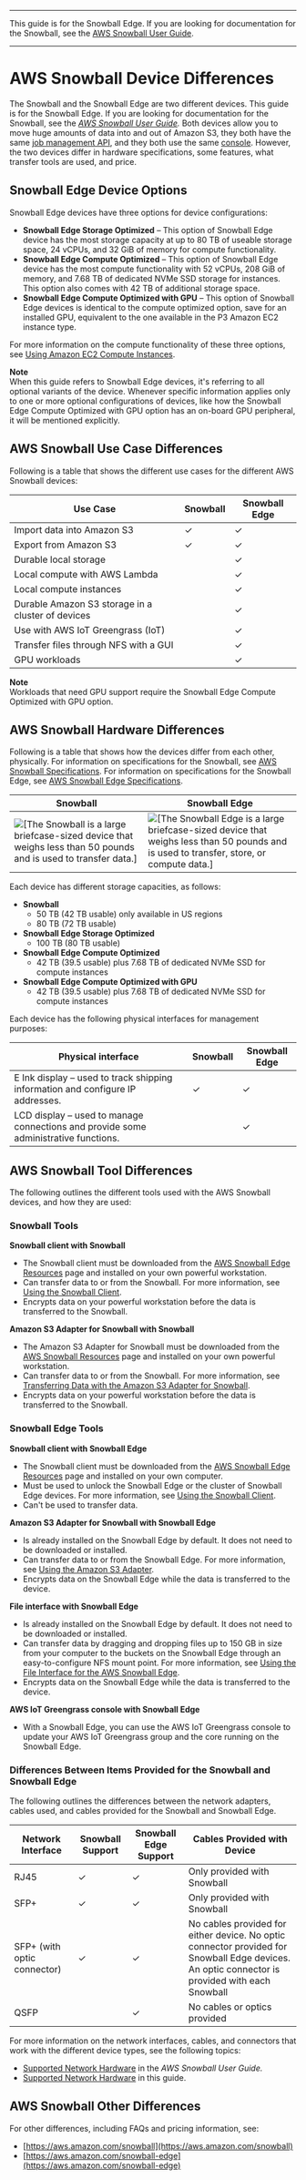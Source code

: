 --------

This guide is for the Snowball Edge\. If you are looking for documentation for the Snowball, see the [AWS Snowball User Guide](https://docs.aws.amazon.com/snowball/latest/ug/whatissnowball.html)\.

--------

# AWS Snowball Device Differences<a name="device-differences"></a>

The Snowball and the Snowball Edge are two different devices\. This guide is for the Snowball Edge\. If you are looking for documentation for the Snowball, see the *[AWS Snowball User Guide](https://docs.aws.amazon.com/snowball/latest/ug/whatissnowball.html)\.* Both devices allow you to move huge amounts of data into and out of Amazon S3, they both have the same [job management API](https://docs.aws.amazon.com/snowball/latest/api-reference/api-reference.html), and they both use the same [console](https://console.aws.amazon.com/importexport)\. However, the two devices differ in hardware specifications, some features, what transfer tools are used, and price\.

## Snowball Edge Device Options<a name="device-options"></a>

Snowball Edge devices have three options for device configurations:
+ **Snowball Edge Storage Optimized** – This option of Snowball Edge device has the most storage capacity at up to 80 TB of useable storage space, 24 vCPUs, and 32 GiB of memory for compute functionality\.
+ **Snowball Edge Compute Optimized** – This option of Snowball Edge device has the most compute functionality with 52 vCPUs, 208 GiB of memory, and 7\.68 TB of dedicated NVMe SSD storage for instances\. This option also comes with 42 TB of additional storage space\.
+ **Snowball Edge Compute Optimized with GPU** – This option of Snowball Edge devices is identical to the compute optimized option, save for an installed GPU, equivalent to the one available in the P3 Amazon EC2 instance type\.

For more information on the compute functionality of these three options, see [Using Amazon EC2 Compute Instances](using-ec2.md)\.

**Note**  
When this guide refers to Snowball Edge devices, it's referring to all optional variants of the device\. Whenever specific information applies only to one or more optional configurations of devices, like how the Snowball Edge Compute Optimized with GPU option has an on\-board GPU peripheral, it will be mentioned explicitly\.

## AWS Snowball Use Case Differences<a name="usecase-differences"></a>

Following is a table that shows the different use cases for the different AWS Snowball devices:


| Use Case | Snowball | Snowball Edge | 
| --- | --- | --- | 
| Import data into Amazon S3 | ✓ | ✓ | 
| Export from Amazon S3 | ✓ | ✓ | 
| Durable local storage |  | ✓ | 
| Local compute with AWS Lambda |  | ✓ | 
| Local compute instances |  | ✓ | 
| Durable Amazon S3 storage in a cluster of devices |  | ✓ | 
| Use with AWS IoT Greengrass \(IoT\) |  | ✓ | 
| Transfer files through NFS with a GUI |  | ✓ | 
| GPU workloads |  | ✓ | 

**Note**  
Workloads that need GPU support require the Snowball Edge Compute Optimized with GPU option\.

## AWS Snowball Hardware Differences<a name="hardware-differences"></a>

Following is a table that shows how the devices differ from each other, physically\. For information on specifications for the Snowball, see [AWS Snowball Specifications](https://docs.aws.amazon.com/snowball/latest/ug/specifications.html)\. For information on specifications for the Snowball Edge, see [AWS Snowball Edge Specifications](specifications.md)\.


| Snowball | Snowball Edge | 
| --- | --- | 
|  ![\[The Snowball is a large briefcase-sized device that weighs less than 50 pounds and is used to transfer data.\]](http://docs.aws.amazon.com/snowball/latest/developer-guide/images/Snowball-closed-600w.png)  |  ![\[The Snowball Edge is a large briefcase-sized device that weighs less than 50 pounds and is used to transfer, store, or compute data.\]](http://docs.aws.amazon.com/snowball/latest/developer-guide/images/Snowball-Edge-Image.png)  | 

Each device has different storage capacities, as follows:
+ **Snowball**
  + 50 TB \(42 TB usable\) only available in US regions
  + 80 TB \(72 TB usable\)
+ **Snowball Edge Storage Optimized**
  + 100 TB \(80 TB usable\)
+ **Snowball Edge Compute Optimized**
  + 42 TB \(39\.5 usable\) plus 7\.68 TB of dedicated NVMe SSD for compute instances
+ **Snowball Edge Compute Optimized with GPU**
  + 42 TB \(39\.5 usable\) plus 7\.68 TB of dedicated NVMe SSD for compute instances

Each device has the following physical interfaces for management purposes:


| Physical interface | Snowball | Snowball Edge | 
| --- | --- | --- | 
| E Ink display – used to track shipping information and configure IP addresses\. | ✓ | ✓ | 
| LCD display – used to manage connections and provide some administrative functions\. |  | ✓ | 

## AWS Snowball Tool Differences<a name="tool-differences"></a>

The following outlines the different tools used with the AWS Snowball devices, and how they are used:

### Snowball Tools<a name="tool-differences-snowball"></a>

**Snowball client with Snowball**
+ The Snowball client must be downloaded from the [AWS Snowball Edge Resources](http://aws.amazon.com/snowball-edge/resources/) page and installed on your own powerful workstation\.
+ Can transfer data to or from the Snowball\. For more information, see [Using the Snowball Client](https://docs.aws.amazon.com/snowball/latest/ug/using-client.html)\.
+ Encrypts data on your powerful workstation before the data is transferred to the Snowball\.

**Amazon S3 Adapter for Snowball with Snowball**
+ The Amazon S3 Adapter for Snowball must be downloaded from the [AWS Snowball Resources](http://aws.amazon.com/snowball/resources/) page and installed on your own powerful workstation\.
+ Can transfer data to or from the Snowball\. For more information, see [Transferring Data with the Amazon S3 Adapter for Snowball](https://docs.aws.amazon.com/snowball/latest/ug/snowball-transfer-adapter.html)\.
+ Encrypts data on your powerful workstation before the data is transferred to the Snowball\.

### Snowball Edge Tools<a name="tool-differences-edge"></a>

**Snowball client with Snowball Edge**
+ The Snowball client must be downloaded from the [AWS Snowball Edge Resources](http://aws.amazon.com/snowball-edge/resources/) page and installed on your own computer\.
+ Must be used to unlock the Snowball Edge or the cluster of Snowball Edge devices\. For more information, see [Using the Snowball Client](using-client.md)\.
+ Can't be used to transfer data\.

**Amazon S3 Adapter for Snowball with Snowball Edge**
+ Is already installed on the Snowball Edge by default\. It does not need to be downloaded or installed\.
+ Can transfer data to or from the Snowball Edge\. For more information, see [Using the Amazon S3 Adapter](using-adapter.md)\.
+ Encrypts data on the Snowball Edge while the data is transferred to the device\.

**File interface with Snowball Edge**
+ Is already installed on the Snowball Edge by default\. It does not need to be downloaded or installed\.
+ Can transfer data by dragging and dropping files up to 150 GB in size from your computer to the buckets on the Snowball Edge through an easy\-to\-configure NFS mount point\. For more information, see [Using the File Interface for the AWS Snowball Edge](using-fileinterface.md)\.
+ Encrypts data on the Snowball Edge while the data is transferred to the device\.

**AWS IoT Greengrass console with Snowball Edge**
+ With a Snowball Edge, you can use the AWS IoT Greengrass console to update your AWS IoT Greengrass group and the core running on the Snowball Edge\.

### Differences Between Items Provided for the Snowball and Snowball Edge<a name="network-differences"></a>

The following outlines the differences between the network adapters, cables used, and cables provided for the Snowball and Snowball Edge\.


| Network Interface | Snowball Support | Snowball Edge Support | Cables Provided with Device | 
| --- | --- | --- | --- | 
| RJ45 | ✓ | ✓ | Only provided with Snowball | 
| SFP\+ | ✓ | ✓ | Only provided with Snowball | 
| SFP\+ \(with optic connector\) | ✓ | ✓ | No cables provided for either device\. No optic connector provided for Snowball Edge devices\. An optic connector is provided with each Snowball | 
| QSFP |   | ✓ | No cables or optics provided | 

For more information on the network interfaces, cables, and connectors that work with the different device types, see the following topics:
+ [Supported Network Hardware](https://docs.aws.amazon.com/snowball/latest/ug/specifications.html#network-hardware) in the *AWS Snowball User Guide\.*
+ [Supported Network Hardware](specifications.md#network-hardware) in this guide\.

## AWS Snowball Other Differences<a name="other-differences"></a>

For other differences, including FAQs and pricing information, see:
+ [https://aws.amazon.com/snowball](https://aws.amazon.com/snowball)
+ [https://aws.amazon.com/snowball-edge](https://aws.amazon.com/snowball-edge)